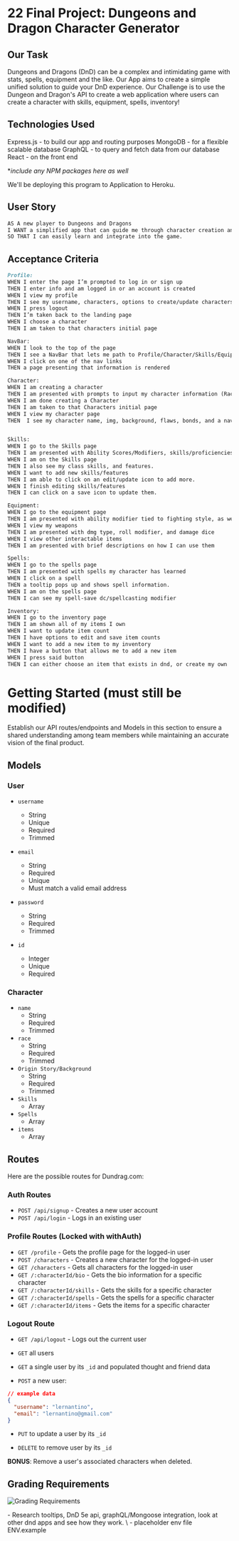 # 22 Final Project: Dungeons and Dragon Character Generator

## Our Task 

Dungeons and Dragons (DnD) can be a complex and intimidating game with stats, spells, equipment and the like. Our App aims to create a simple unified solution to guide your DnD experience. Our Challenge is to use the Dungeon and Dragon's API to create a web application where users can create a character with skills, equipment, spells, inventory!

## Technologies Used

Express.js - to build our app and routing purposes
MongoDB - for a flexible scalable database
GraphQL - to query and fetch data from our database 
React - on the front end 

**include any NPM packages here as well* 

We'll be deploying this program to Application to Heroku.

## User Story

```md
AS A new player to Dungeons and Dragons
I WANT a simplified app that can guide me through character creation and game-play
SO THAT I can easily learn and integrate into the game.
```

## Acceptance Criteria

```md
Profile: 
WHEN I enter the page I’m prompted to log in or sign up
THEN I enter info and am logged in or an account is created
WHEN I view my profile
THEN I see my username, characters, options to create/update characters
WHEN I press logout
THEN I’m taken back to the landing page
WHEN I choose a character
THEN I am taken to that characters initial page

NavBar: 
WHEN I look to the top of the page
THEN I see a NavBar that lets me path to Profile/Character/Skills/Equipment/Spells/Inventory
WHEN I click on one of the nav links
THEN a page presenting that information is rendered

Character:
WHEN I am creating a character
THEN I am presented with prompts to input my character information (Race/Class/Skills/etc.)
WHEN I am done creating a Character
THEN I am taken to that Characters initial page
WHEN I view my character page
THEN  I see my character name, img, background, flaws, bonds, and a nav bar.


Skills:
WHEN I go to the Skills page
THEN I am presented with Ability Scores/Modifiers, skills/proficiencies
WHEN I am on the Skills page
THEN I also see my class skills, and features.
WHEN I want to add new skills/features
THEN I am able to click on an edit/update icon to add more.
WHEN I finish editing skills/features
THEN I can click on a save icon to update them.

Equipment:
WHEN I go to the equipment page
THEN I am presented with ability modifier tied to fighting style, as well as weapons/items i can use to interact with the game
WHEN I view my weapons
THEN I am presented with dmg type, roll modifier, and damage dice
WHEN I view other interactable items
THEN I am presented with brief descriptions on how I can use them

Spells:
WHEN I go to the spells page
THEN I am presented with spells my character has learned
WHEN I click on a spell
THEN a tooltip pops up and shows spell information.
WHEN I am on the spells page
THEN I can see my spell-save dc/spellcasting modifier

Inventory:
WHEN I go to the inventory page
THEN I am shown all of my items I own
WHEN I want to update item count
THEN I have options to edit and save item counts
WHEN I want to add a new item to my inventory
THEN I have a button that allows me to add a new item
WHEN I press said button 
THEN I can either choose an item that exists in dnd, or create my own
```

# Getting Started (must still be modified)

Establish our API routes/endpoints and Models in this section to ensure a shared understanding among team members 
while maintaining an accurate vision of the final product. 

## Models

### User

-  `username`
    - String
    - Unique
    - Required
    - Trimmed

-  `email`
    - String
    - Required
    - Unique
    - Must match a valid email address

-  `password`
    - String
    - Required
    - Trimmed
  
-  `id`
    - Integer
    - Unique
    - Required

### Character

-  `name`
    - String
    - Required
    - Trimmed
-  `race`
    - String
    - Required
    - Trimmed
-  `Origin Story/Background`
    - String
    - Required
    - Trimmed
-  `Skills`
    -  Array
-  `Spells`
    - Array
-  `items`
    - Array

## Routes

Here are the possible routes for Dundrag.com:

### Auth Routes

- `POST /api/signup` - Creates a new user account
- `POST /api/login` - Logs in an existing user

### Profile Routes (Locked with withAuth) 

- `GET /profile` - Gets the profile page for the logged-in user
- `POST /characters` - Creates a new character for the logged-in user
- `GET /characters` - Gets all characters for the logged-in user
- `GET /:characterId/bio` - Gets the bio information for a specific character
- `GET /:characterId/skills` - Gets the skills for a specific character
- `GET /:characterId/spells` - Gets the spells for a specific character
- `GET /:characterId/items` - Gets the items for a specific character

### Logout Route

- `GET /api/logout` - Logs out the current user



* `GET` all users

* `GET` a single user by its `_id` and populated thought and friend data

* `POST` a new user:

```json
// example data
{
  "username": "lernantino",
  "email": "lernantino@gmail.com"
}
```

* `PUT` to update a user by its `_id`

* `DELETE` to remove user by its `_id`

**BONUS**: Remove a user's associated characters when deleted.







## Grading Requirements 
![Grading Requirements](client/src/assets/gradingRequirements.png)




\- Research tooltips, DnD 5e api, graphQL/Mongoose integration, look at other dnd apps and see how they work.
\ - placeholder env file ENV.example

<!-- Steps In Order: (w/ help of Jaytee) -->
<!-- create server 
server.js
create database 
create data model structure

then move to graphQL (which is building API) -->
<!-- there is graphQL Boilerplate 
create typeDefs
Create seed file for example data  -->
